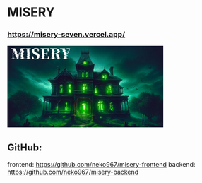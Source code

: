 # MISERY
### https://misery-seven.vercel.app/
<img src="https://github.com/neko967/misery-frontend/blob/main/src/app/twitter-image.jpg" width="70%" />

## GitHub: 
frontend: https://github.com/neko967/misery-frontend
backend: https://github.com/neko967/misery-backend
